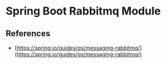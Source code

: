 # Spring Boot Rabbitmq Module

## References
- [https://spring.io/guides/gs/messaging-rabbitmq/](https://spring.io/guides/gs/messaging-rabbitmq/)
